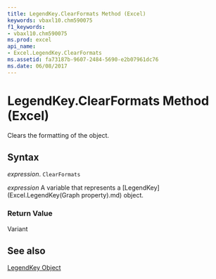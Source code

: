 ```yaml
---
title: LegendKey.ClearFormats Method (Excel)
keywords: vbaxl10.chm590075
f1_keywords:
- vbaxl10.chm590075
ms.prod: excel
api_name:
- Excel.LegendKey.ClearFormats
ms.assetid: fa73187b-9607-2484-5690-e2b07961dc76
ms.date: 06/08/2017
---
```



# LegendKey.ClearFormats Method (Excel)

Clears the formatting of the object.


## Syntax

 _expression_. `ClearFormats`

 _expression_ A variable that represents a [LegendKey](Excel.LegendKey(Graph property).md) object.


### Return Value

Variant


## See also


[LegendKey Object](Excel.LegendKey(object).md)


